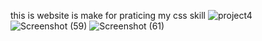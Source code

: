 this is website is make for praticing my css skill
![project4](https://github.com/mandliyarajendra11/project-4/assets/119125519/af538556-dfe6-4e8d-9572-94f27f38e703)
![Screenshot (59)](https://github.com/mandliyarajendra11/project-4/assets/119125519/e8a43102-9093-4db0-a444-05daa62588c6)
![Screenshot (61)](https://github.com/mandliyarajendra11/project-4/assets/119125519/c98e64d9-ce4a-45ba-a0bd-ca3291205e4b)


